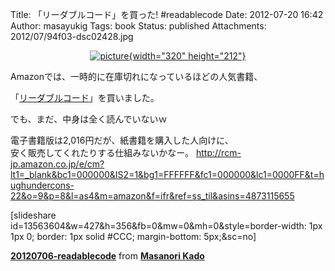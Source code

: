 Title: 「リーダブルコード」を買った! #readablecode
Date: 2012-07-20 16:42
Author: masayukig
Tags: book
Status: published
Attachments: 2012/07/94f03-dsc02428.jpg

<div class="separator" style="clear:both;text-align:center;">

[![picture](https://masayukig.files.wordpress.com/2012/07/94f03-dsc02428.jpg?w=300){width="320"
height="212"}](https://masayukig.files.wordpress.com/2012/07/94f03-dsc02428.jpg)

</div>

<div>

</div>

<div>

Amazonでは、一時的に在庫切れになっているほどの人気書籍、

</div>

<div>

「[リーダブルコード](http://www.oreilly.co.jp/books/9784873115658/)」を買いました。

</div>

<div>

</div>

<div>

でも、まだ、中身は全く読んでいないｗ

</div>

<div>

電子書籍版は2,016円だが、紙書籍を購入した人向けに、  
安く販売してくれたりする仕組みないかなー。
<http://rcm-jp.amazon.co.jp/e/cm?lt1=_blank&bc1=000000&IS2=1&bg1=FFFFFF&fc1=000000&lc1=0000FF&t=hughundercons-22&o=9&p=8&l=as4&m=amazon&f=ifr&ref=ss_til&asins=4873115655>

</div>

<div>

</div>

\[slideshare id=13563604&w=427&h=356&fb=0&mw=0&mh=0&style=border-width:
1px 1px 0; border: 1px solid \#CCC; margin-bottom: 5px;&sc=no\]

<div style="margin-bottom:5px;">

**[20120706-readablecode](http://www.slideshare.net/kdmsnr/20120706readablecode "20120706-readablecode")**
from **[Masanori Kado](http://www.slideshare.net/kdmsnr)**

</div>
